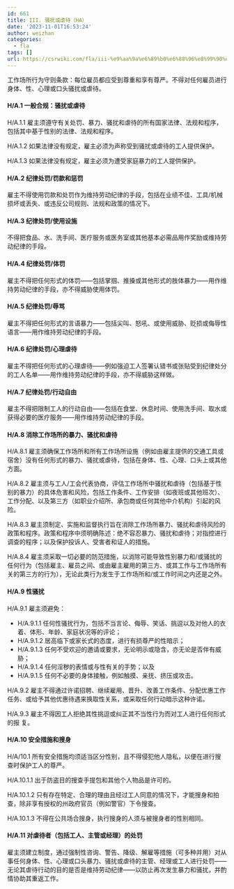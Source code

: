 ```yaml
---
id: 661
title: III. 骚扰或虐待（HA）
date: '2023-11-01T16:53:24'
author: weizhan
categories:
  - fla
tags: []
url: https://csrwiki.com/fla/iii-%e9%aa%9a%e6%89%b0%e6%88%96%e8%99%90%e5%be%85%ef%bc%88ha%ef%bc%89-661
---
```


工作场所行为守则条款：每位雇员都应受到尊重和享有尊严。不得对任何雇员进行身体、性、心理或口头骚扰或虐待。

#### H/A.1 一般合规：骚扰或虐待

H/A.1.1 雇主须遵守有关处罚、暴力、骚扰和虐待的所有国家法律、法规和程序，包括其中基于性别的法律、法规和程序。

H/A.1.2 如果法律没有规定，雇主必须为声称受到骚扰或虐待的工人提供保护。

H/A.1.3 如果法律没有规定，雇主必须为遭受家庭暴力的工人提供保护。

#### H/A.2 纪律处罚/罚款和惩罚

雇主不得使用罚款和处罚作为维持劳动纪律的手段，包括在业绩不佳、工具/机械损坏或丢失、或违反公司规则、法规和政策的情况下。

#### H/A.3 纪律处罚/使用设施

不得把食品、水、洗手间、医疗服务或医务室或其他基本必需品用作奖励或维持劳动纪律的手段。

#### H/A.4 纪律处罚/体罚

雇主不得把任何形式的体罚——包括掌掴、推搡或其他形式的肢体暴力——用作维持劳动纪律的手段，亦不得威胁使用体罚。

#### H/A.5 纪律处罚/辱骂

雇主不得把任何形式的言语暴力——包括尖叫、怒吼、或使用威胁、贬损或侮辱性语言——用作维持劳动纪律的手段。

#### H/A.6 纪律处罚/心理虐待

雇主不得把任何形式的心理虐待——例如强迫工人签署认错书或张贴受到纪律处分的工人名单——用作维持劳动纪律的手段，亦不得威胁这样做。

#### H/A.7 纪律处罚/行动自由

雇主不得把限制工人的行动自由——包括在食堂、休息时间、使用洗手间、取水或获得必要的医疗服务——用作维持劳动纪律的手段。

#### H/A.8 消除工作场所的暴力、骚扰和虐待

H/A.8.1 雇主须确保工作场所和所有工作场所设施（例如由雇主提供的交通工具或宿舍）没有任何形式的暴力、骚扰或虐待，包括在身体、性、心理、口头上或其他方面。

H/A.8.2 雇主须与工人/工会代表协商，评估工作场所中骚扰和虐待（包括基于性别的暴力）的具体危害和风险，包括工作条件、工作安排（如夜班或其他班次）、工作分配、以及第三方（如职业介绍所、承包商或任何其他中介机构）引起的风险。

H/A.8.3 雇主须制定、实施和监督执行旨在消除工作场所暴力、骚扰和虐待风险的政策和程序。政策和程序中须明确陈述：绝不容忍暴力、骚扰和虐待；对指控进行调查的程序；以及保护投诉人、受害者和证人的措施。

H/A.8.4 雇主须采取一切必要的防范措施，以消除可能导致性别暴力和/或骚扰的任何行为（包括雇主、雇员之间、或由雇主雇用的第三方、或其工作与工作场所有关的第三方的行为），无论此类行为发生于工作场所和/或工作时间之内还是之外。

#### H/A.9 性骚扰

H/A.9.1 雇主须避免：

- H/A.9.1.1 任何性骚扰行为，包括不当言论、侮辱、笑话、挑逗以及对他人的衣着、体形、年龄、家庭状况等的评论；
- H/A.9.1.2 居高临下或家长式的态度，进行有损尊严的性暗示；
- H/A.9.1.3 任何不受欢迎的邀请或要求，无论明示或隐含，亦无论是否伴有威胁；
- H/A.9.1.4 任何淫秽的表情或与性有关的手势；以及
- H/A.9.1.5 任何不必要的身体接触，例如触摸、亲抚、挤压或攻击。

H/A.9.2 雇主不得通过许诺招聘、继续雇用、晋升、改善工作条件、分配优惠工作任务、或给予其他优惠待遇来换取性关系，或采取任何行动暗示这种许诺。

H/A.9.3 雇主不得因工人拒绝其性挑逗或纠正其不当性行为而对工人进行任何形式的报 复。

#### H/A.10 安全措施和搜身

H/A/10.1 所有安全措施均须适当区分性别，且不得侵犯他人隐私，以便在进行搜查时保护工人的尊严。

H/A.10.1.1 出于防盗目的搜查手提包和其他个人物品是许可的。

H/A.10.1.2 只有存在特定、合理的理由且经过工人同意的情况下，才能搜身和拍查，除非享有授权的州政府官员（例如警官）下令搜查。

H/A.10.1.3 不得在公共场合搜身，执行搜身的人须与被搜身者的性别相同。

#### H/A.11 对虐待者（包括工人、主管或经理）的处罚

雇主须建立制度，通过强制性咨询、警告、降级、解雇等措施（可多种并用）对从事任何身体、性、心理或口头暴力、骚扰或虐待的主管、经理或工人进行处罚——无论其虐待行动的目的是否是维持劳动纪律——以防止再次发生暴力和骚扰，并酌情协助其重返工作。
